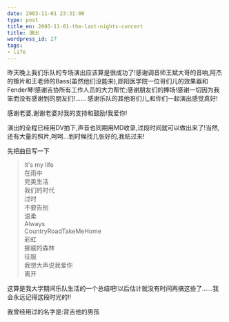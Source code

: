 ```yaml
---
date: 2003-11-01 23:31:00
type: post
title_en: 2003-11-01-the-last-nights-concert
title: 演出
wordpress_id: 27
tags:
- life
---
```


昨天晚上我们乐队的专场演出应该算是很成功了!感谢调音师王斌大哥的音响,阿杰的镲片和王老师的Bass(虽然他们没能来),郧阳医学院一位哥们儿的效果器和Fender琴!感谢吉协所有工作人员的大力帮忙;感谢朋友们的捧场!感谢一切因为我笨而没有感谢到的朋友们!...... 感谢乐队的其他哥们儿,和你们一起演出感觉真好!

感谢老婆,谢谢老婆对我的支持和鼓励!我爱你!

演出的全程已经用DV拍下,声音也同期用MD收录,过段时间就可以做出来了!当然,还有大量的照片,呵呵...到时候找几张好的,我贴过来!

先把曲目写一下

>It's my life  
在雨中  
完美生活  
我们的时代  
过时  
不要告别  
温柔  
Always  
CountryRoadTakeMeHome  
彩虹  
挪威的森林  
征服  
我想大声说我爱你  
离开

这算是我大学期间乐队生活的一个总结吧!以后估计就没有时间再搞这些了......我会永远记得这段时光的!!

我曾经用过的名字是:背吉他的男孩
